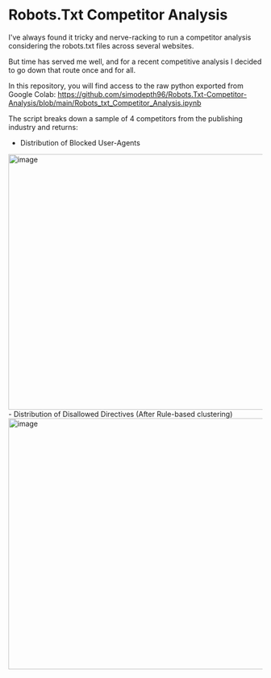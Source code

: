 # Robots.Txt Competitor Analysis

I've always found it tricky and nerve-racking to run a competitor analysis considering the robots.txt files across several websites.

But time has served me well, and for a recent competitive analysis I decided to go down that route once and for all.

In this repository, you will find access to the raw python exported from Google Colab: 
https://github.com/simodepth96/Robots.Txt-Competitor-Analysis/blob/main/Robots_txt_Competitor_Analysis.ipynb


The script breaks down a sample of 4 competitors from the publishing industry and returns:
- Distribution of Blocked User-Agents 
<img width="1307" height="506" alt="image" src="https://github.com/user-attachments/assets/7a6bf2e4-b062-4394-88c7-782addc16a86" />
- Distribution of Disallowed Directives (After Rule-based clustering)
<img width="1321" height="497" alt="image" src="https://github.com/user-attachments/assets/2f3461fa-a3c5-460a-92a3-293216b45b22" />
 



